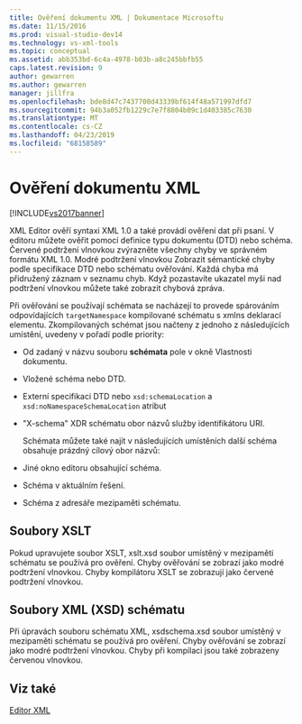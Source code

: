 ```yaml
---
title: Ověření dokumentu XML | Dokumentace Microsoftu
ms.date: 11/15/2016
ms.prod: visual-studio-dev14
ms.technology: vs-xml-tools
ms.topic: conceptual
ms.assetid: abb353bd-6c4a-4978-b03b-a8c245bbfb55
caps.latest.revision: 9
author: gewarren
ms.author: gewarren
manager: jillfra
ms.openlocfilehash: bde8d47c7437700d43339bf614f48a571997dfd7
ms.sourcegitcommit: 94b3a052fb1229c7e7f8804b09c1d403385c7630
ms.translationtype: MT
ms.contentlocale: cs-CZ
ms.lasthandoff: 04/23/2019
ms.locfileid: "68158589"
---
```

# <a name="xml-document-validation"></a>Ověření dokumentu XML
[!INCLUDE[vs2017banner](../includes/vs2017banner.md)]

XML Editor ověří syntaxi XML 1.0 a také provádí ověření dat při psaní. V editoru můžete ověřit pomocí definice typu dokumentu (DTD) nebo schéma. Červené podtržení vlnovkou zvýrazněte všechny chyby ve správném formátu XML 1.0. Modré podtržení vlnovkou Zobrazit sémantické chyby podle specifikace DTD nebo schématu ověřování. Každá chyba má přidružený záznam v seznamu chyb. Když pozastavíte ukazatel myši nad podtržení vlnovkou můžete také zobrazit chybová zpráva.  
  
 Při ověřování se používají schémata se nacházejí to provede spárováním odpovídajících `targetNamespace` kompilované schématu s xmlns deklarací elementu. Zkompilovaných schémat jsou načteny z jednoho z následujících umístění, uvedeny v pořadí podle priority:  
  
- Od zadaný v názvu souboru **schémata** pole v okně Vlastnosti dokumentu.  
  
- Vložené schéma nebo DTD.  
  
- Externí specifikaci DTD nebo `xsd:schemaLocation` a `xsd:noNamespaceSchemaLocation` atribut  
  
- "X-schema" XDR schématu obor názvů služby identifikátoru URI.  
  
  Schémata můžete také najít v následujících umístěních další schéma obsahuje prázdný cílový obor názvů:  
  
- Jiné okno editoru obsahující schéma.  
  
- Schéma v aktuálním řešení.  
  
- Schéma z adresáře mezipaměti schématu.  
  
## <a name="xslt-files"></a>Soubory XSLT  
 Pokud upravujete soubor XSLT, xslt.xsd soubor umístěný v mezipaměti schématu se používá pro ověření. Chyby ověřování se zobrazí jako modré podtržení vlnovkou. Chyby kompilátoru XSLT se zobrazují jako červené podtržení vlnovkou.  
  
## <a name="xml-schema-xsd-files"></a>Soubory XML (XSD) schématu  
 Při úpravách souboru schématu XML, xsdschema.xsd soubor umístěný v mezipaměti schématu se používá pro ověření. Chyby ověřování se zobrazí jako modré podtržení vlnovkou. Chyby při kompilaci jsou také zobrazeny červenou vlnovkou.  
  
## <a name="see-also"></a>Viz také  
 [Editor XML](../xml-tools/xml-editor.md)
